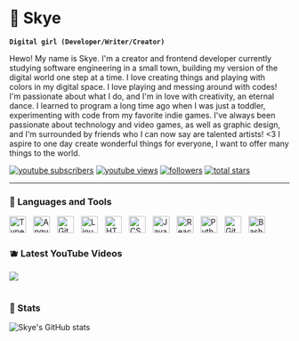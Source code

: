 # 🍓 Skye

**`Digital girl (Developer/Writer/Creator)`**

Hewo! My name is Skye. I'm a creator and frontend developer currently studying software engineering in a small town, building my version of the digital world one step at a time. I love creating things and playing with colors in my digital space. I love playing and messing around with codes! I'm passionate about what I do, and I'm in love with creativity, an eternal dance. I learned to program a long time ago when I was just a toddler, experimenting with code from my favorite indie games. I've always been passionate about technology and video games, as well as graphic design, and I'm surrounded by friends who I can now say are talented artists! <3 I aspire to one day create wonderful things for everyone, I want to offer many things to the world.

<p align="left">
  <a href="https://www.youtube.com/c/Luvrksn_Skye?sub_confirmation=1">
     <img alt="youtube subscribers" title="Subscribe to my YouTube channel" src="https://custom-icon-badges.demolab.com/youtube/channel/subscribers/UC2WHjPDvbE6O328n17ZGcfg?color=%23FF6B88&label=SUBSCRIBE&logo=video&logoColor=white&style=for-the-badge&labelColor=FF4475"/></a> 
  <a href="https://www.youtube.com/c/Luvrksn_Skye">
     <img alt="youtube views" title="YouTube views" src="https://custom-icon-badges.demolab.com/youtube/channel/views/UC2WHjPDvbE6O328n17ZGcfg?color=%23FFB6C1&logo=eye&logoColor=white&style=for-the-badge&labelColor=FFA5B3"/></a> 
  <a href="https://github.com/luvrksnskye?tab=followers">
     <img alt="followers" title="Follow me on Github" src="https://custom-icon-badges.demolab.com/github/followers/ForrestKnight?color=FF6B88&labelColor=FF4475&style=for-the-badge&logo=person-add&label=Follow&logoColor=white"/></a>
  <a href="https://github.com/luvrksnskye?tab=repositories&sort=stargazers">
     <img alt="total stars" title="Total stars on GitHub" src="https://custom-icon-badges.demolab.com/github/stars/luvrksnskye?color=FFB6C1&style=for-the-badge&labelColor=FFA5B3&logo=star"/></a>
</p>

---

### 🍥 Languages and Tools

<img align="left" alt="TypeScript" width="30px" style="padding-right:10px;" src="https://cdn.jsdelivr.net/gh/devicons/devicon/icons/typescript/typescript-plain.svg" />
<img align="left" alt="Angular" width="30px" style="padding-right:10px;" src="https://cdn.jsdelivr.net/gh/devicons/devicon/icons/angularjs/angularjs-plain.svg" />
<img align="left" alt="Git" width="30px" style="padding-right:10px;" src="https://cdn.jsdelivr.net/gh/devicons/devicon/icons/git/git-original.svg" />
<img align="left" alt="Linux" width="30px" style="padding-right:10px;" src="https://cdn.jsdelivr.net/gh/devicons/devicon/icons/linux/linux-original.svg" />
<img align="left" alt="HTML" width="30px" style="padding-right:10px;" src="https://cdn.jsdelivr.net/gh/devicons/devicon/icons/html5/html5-plain.svg" />
<img align="left" alt="CSS" width="30px" style="padding-right:10px;" src="https://cdn.jsdelivr.net/gh/devicons/devicon/icons/css3/css3-plain.svg" />
<img align="left" alt="JavaScript" width="30px" style="padding-right:10px;" src="https://cdn.jsdelivr.net/gh/devicons/devicon/icons/javascript/javascript-plain.svg" />
<img align="left" alt="React" width="30px" style="padding-right:10px;" src="https://cdn.jsdelivr.net/gh/devicons/devicon/icons/react/react-original.svg" />
<img align="left" alt="Python" width="30px" style="padding-right:10px;" src="https://cdn.jsdelivr.net/gh/devicons/devicon/icons/python/python-plain.svg" />
<img align="left" alt="GitHub" width="30px" style="padding-right:10px;" src="https://cdn.jsdelivr.net/gh/devicons/devicon/icons/github/github-original.svg" />
<img align="left" alt="Bash" width="30px" style="padding-right:10px;" src="https://cdn.jsdelivr.net/gh/devicons/devicon/icons/bash/bash-original.svg" />
<br />

#

### 🫐 Latest YouTube Videos

<!-- BEGIN YOUTUBE-CARDS -->

<!-- END YOUTUBE-CARDS -->

[<img src="https://custom-icon-badges.demolab.com/badge/-Subscribe%20For%20More-red?style=for-the-badge&logo=video&logoColor=white"/>](https://www.youtube.com/c/Luvrksn_Skye?sub_confirmation=1)

#

### 🍡 Stats

![Skye's GitHub stats](https://github-readme-stats.vercel.app/api?username=luvrksnskye&show_icons=true&theme=omni)


#

[website]: https://luvrksknskyejourney.org/
[youtube]: https://www.youtube.com/@Luvrksn_Skye
